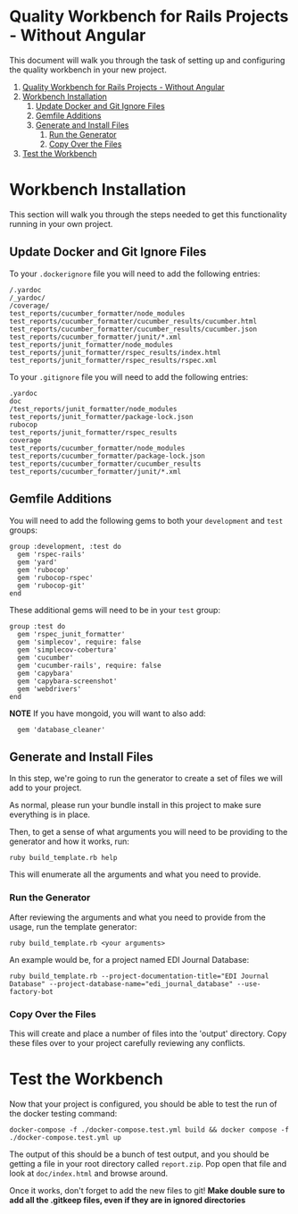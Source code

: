 # Quality Workbench for Rails Projects - Without Angular

This document will walk you through the task of setting up and configuring the quality workbench in your new project.

1. [Quality Workbench for Rails Projects - Without Angular](#quality-workbench-for-rails-projects---without-angular)
2. [Workbench Installation](#workbench-installation)
   1. [Update Docker and Git Ignore Files](#update-docker-and-git-ignore-files)
   2. [Gemfile Additions](#gemfile-additions)
   3. [Generate and Install Files](#generate-and-install-files)
      1. [Run the Generator](#run-the-generator)
      2. [Copy Over the Files](#copy-over-the-files)
3. [Test the Workbench](#test-the-workbench)

# Workbench Installation

This section will walk you through the steps needed to get this functionality running in your own project.

## Update Docker and Git Ignore Files

To your `.dockerignore` file you will need to add the following entries:
```
/.yardoc
/_yardoc/
/coverage/
test_reports/cucumber_formatter/node_modules
test_reports/cucumber_formatter/cucumber_results/cucumber.html
test_reports/cucumber_formatter/cucumber_results/cucumber.json
test_reports/cucumber_formatter/junit/*.xml
test_reports/junit_formatter/node_modules
test_reports/junit_formatter/rspec_results/index.html
test_reports/junit_formatter/rspec_results/rspec.xml
```

To your `.gitignore` file you will need to add the following entries:
```
.yardoc
doc
/test_reports/junit_formatter/node_modules
test_reports/junit_formatter/package-lock.json
rubocop
test_reports/junit_formatter/rspec_results
coverage
test_reports/cucumber_formatter/node_modules
test_reports/cucumber_formatter/package-lock.json
test_reports/cucumber_formatter/cucumber_results
test_reports/cucumber_formatter/junit/*.xml
```

## Gemfile Additions

You will need to add the following gems to both your `development` and  `test`  groups:
```!ruby
group :development, :test do
  gem 'rspec-rails'
  gem 'yard'
  gem 'rubocop'
  gem 'rubocop-rspec'
  gem 'rubocop-git'
end
```

These additional gems will need to be in your `test` group:
```!ruby
group :test do
  gem 'rspec_junit_formatter'
  gem 'simplecov', require: false
  gem 'simplecov-cobertura'
  gem 'cucumber'
  gem 'cucumber-rails', require: false
  gem 'capybara'
  gem 'capybara-screenshot'
  gem 'webdrivers'
end
```

**NOTE** If you have mongoid, you will want to also add:
```!ruby
  gem 'database_cleaner'
```

## Generate and Install Files

In this step, we're going to run the generator to create a set of files we will add to your project.

As normal, please run your bundle install in this project to make sure everything is in place.

Then, to get a sense of what arguments you will need to be providing to the generator and how it works, run:
```
ruby build_template.rb help
```

This will enumerate all the arguments and what you need to provide.

### Run the Generator

After reviewing the arguments and what you need to provide from the usage, run the template generator:
```
ruby build_template.rb <your arguments>
```

An example would be, for a project named EDI Journal Database:
```
ruby build_template.rb --project-documentation-title="EDI Journal Database" --project-database-name="edi_journal_database" --use-factory-bot
```

### Copy Over the Files

This will create and place a number of files into the 'output' directory.  Copy these files over to your project carefully reviewing any conflicts.

# Test the Workbench

Now that your project is configured, you should be able to test the run of the docker testing command:
```
docker-compose -f ./docker-compose.test.yml build && docker compose -f ./docker-compose.test.yml up
```

The output of this should be a bunch of test output, and you should be  getting a file in your root directory called `report.zip`.  Pop open  that file and look at `doc/index.html` and browse around.

Once it works, don't forget to add the new files to git!
**Make double sure to add all the .gitkeep files, even if they are in ignored directories**